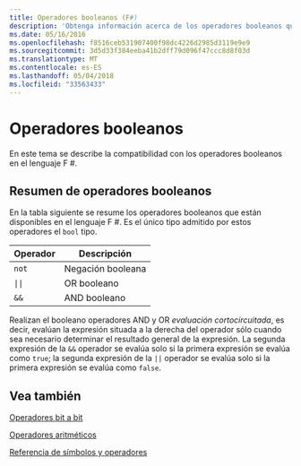 ```yaml
---
title: Operadores booleanos (F#)
description: 'Obtenga información acerca de los operadores booleanos que están disponibles en el lenguaje de programación de F #.'
ms.date: 05/16/2016
ms.openlocfilehash: f8516ceb531907400f98dc4226d2985d3119e9e9
ms.sourcegitcommit: 3d5d33f384eeba41b2dff79d096f47ccc8d8f03d
ms.translationtype: MT
ms.contentlocale: es-ES
ms.lasthandoff: 05/04/2018
ms.locfileid: "33563433"
---
```

# <a name="boolean-operators"></a>Operadores booleanos

En este tema se describe la compatibilidad con los operadores booleanos en el lenguaje F #.


## <a name="summary-of-boolean-operators"></a>Resumen de operadores booleanos
En la tabla siguiente se resume los operadores booleanos que están disponibles en el lenguaje F #. Es el único tipo admitido por estos operadores el `bool` tipo.

|Operador|Descripción|
|--------|-----------|
|`not`|Negación booleana|
|<code>&#124;&#124;</code>|OR booleano|
|`&&`|AND booleano|

Realizan el booleano operadores AND y OR *evaluación cortocircuitada*, es decir, evalúan la expresión situada a la derecha del operador sólo cuando sea necesario determinar el resultado general de la expresión. La segunda expresión de la `&&` operador se evalúa solo si la primera expresión se evalúa como `true`; la segunda expresión de la `||` operador se evalúa solo si la primera expresión se evalúa como `false`.

## <a name="see-also"></a>Vea también
[Operadores bit a bit](bitwise-operators.md)

[Operadores aritméticos](arithmetic-operators.md)

[Referencia de símbolos y operadores](index.md)
